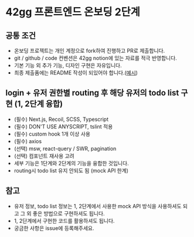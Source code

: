 # 42gg 프론트엔드 온보딩 2단계

## 공통 조건

- 온보딩 프로젝트는 개인 계정으로 fork하여 진행하고 PR로 제출합니다.
- git / github / code 컨벤션은 42gg notion에 있는 자료를 적극 반영합니다.
- 기본 기능 외 추가 기능, 디자인 구현은 자유입니다.
- 최종 제출품에는 README 작성이 되있어야 합니다.([예시](https://github.com/42organization/42gg.client/blob/main/README.md))

## login + 유저 권한별 routing 후 해당 유저의 todo list 구현 (1, 2단계 융합)

- (필수) Next.js, Recoil, SCSS, Typescript
- (필수) DON'T USE ANYSCRIPT, tslint 적용
- (필수) custom hook 1개 이상 사용
- (필수) axios
- (선택) msw, react-query / SWR, pagination
- (선택) 컴포넌트 재사용 고려
- 세부 기능은 1단계와 2단계의 기능을 융합한 것입니다.
- routing시 todo list 유지 안되도 됨 (mock API 한계)

## 참고

- 유저 정보, todo list 정보는 1, 2단계에서 사용한 mock API 방식을 사용하셔도 되고 그 외 좋은 방법으로 구현하셔도 됩니다.
- 1, 2단계에서 구현한 코드를 활용하셔도 됩니다.
- 궁금한 사항은 issue에 등록해주세요.
